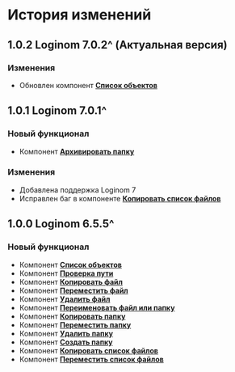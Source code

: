 # История изменений

## 1.0.2 Loginom 7.0.2^ (Актуальная версия)

### **Изменения**

* Обновлен компонент **[Список объектов](./docs/list-of-objects.md)**

## 1.0.1 Loginom 7.0.1^

### **Новый функционал**

* Компонент **[Архивировать папку](./docs/archive-folder.md)**

### **Изменения**

* Добавлена поддержка Loginom 7
* Исправлен баг в компоненте **[Копировать список файлов](./docs/copy-files-list.md)**

## 1.0.0 Loginom 6.5.5^

### **Новый функционал**

* Компонент **[Список объектов](./docs/list-of-objects.md)**
* Компонент **[Проверка пути](./docs/check-path.md)**
* Компонент **[Копировать файл](./docs/copy-file.md)**
* Компонент **[Переместить файл](./docs/move-file.md)**
* Компонент **[Удалить файл](./docs/delete-file.md)**
* Компонент **[Переименовать файл или папку](./docs/rename-object.md)**
* Компонент **[Копировать папку](./docs/copy-folder.md)**
* Компонент **[Переместить папку](./docs/move-folder.md)**
* Компонент **[Удалить папку](./docs/delete-folder.md)**
* Компонент **[Создать папку](./docs/create-folder.md)**
* Компонент **[Копировать список файлов](./docs/copy-files-list.md)**
* Компонент **[Переместить список файлов](./docs/move-files-list.md)**

